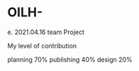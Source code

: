 # OILH-

e. 2021.04.16
team Project

My level of contribution

planning 70%
publishing 40%
design 20%
